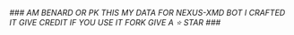 *### AM BENARD OR PK THIS MY DATA FOR NEXUS-XMD BOT I CRAFTED IT GIVE CREDIT IF YOU USE IT FORK GIVE A ⭐ STAR
###*
